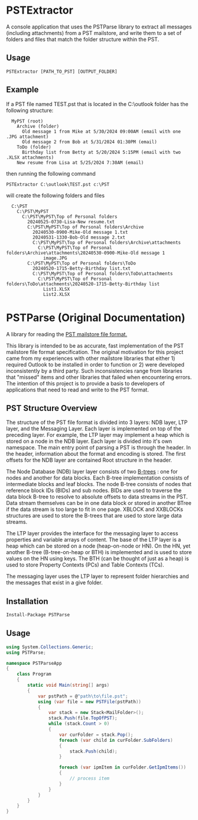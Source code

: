# PSTExtractor

  A console application that uses the PSTParse library to extract all messages (including attachments) from a PST mailstore,
  and write them to a set of folders and files that match the folder structure within the PST.
  
## Usage
```
PSTExtractor [PATH_TO_PST] [OUTPUT_FOLDER]
```

## Example

  If a PST file named TEST.pst that is located in the C:\outlook folder has the following structure:
```
  MyPST (root)
    Archive (folder)
	  Old message 1 from Mike at 5/30/2024 09:00AM (email with one .JPG attachment)
	  Old message 2 from Bob at 5/31/2024 01:30PM (email)
	ToDo (folder)
	  Birthday list from Betty at 5/20/2024 5:15PM (email with two .XLSX attachments)
	New resume from Lisa at 5/25/2024 7:30AM (email)  
```

  then running the following command 
  
```
PSTExtractor C:\outlook\TEST.pst c:\PST
```

  will create the following folders and files

```
  C:\PST
    C:\PST\MyPST
      C:\PST\MyPST\Top of Personal folders
        20240525-0730-Lisa-New resume.txt
        C:\PST\MyPST\Top of Personal folders\Archive
          20240530-0900-Mike-Old message 1.txt
          20240531-1330-Bob-Old message 2.txt
          C:\PST\MyPST\Top of Personal folders\Archive\attachments
            C:\PST\MyPST\Top of Personal folders\Archive\attachments\20240530-0900-Mike-Old message 1
              image.JPG
        C:\PST\MyPST\Top of Personal folders\ToDo
          20240520-1715-Betty-Birthday list.txt
          C:\PST\MyPST\Top of Personal folders\ToDo\attachments
            C:\PST\MyPST\Top of Personal folders\ToDo\attachments\20240520-1715-Betty-Birthday list
              List1.XLSX
              List2.XLSX
```  

# PSTParse (Original Documentation)

  A library for reading the [PST mailstore file format.](http://msdn.microsoft.com/en-us/library/ff385210(v=office.12).aspx)

  This library is intended to be as accurate, fast implementation of the PST mailstore file format specification.  The original motivation for this project came from my experiences with other mailstore libraries that either 1) required Outlook to be installed in order to function or 2) were developed inconsistently by a third party.  Such inconsistencies range from libraries that "missed" items and other libraries that failed when encountering errors.  The intention of this project is to provide a basis to developers of applications that need to read and write to the PST format.
  
## PST Structure Overview

  The structure of the PST file format is divided into 3 layers: NDB layer, LTP layer, and the Messaging Layer.  Each layer is implemented on top of the preceding layer.  For example, the LTP layer may implement a heap which is stored on a node in the NDB layer.  Each layer is divided into it's own namespace.  The main entry point of parsing a PST is through the header.  In the header, information about the format and encoding is stored.  The first offsets for the NDB layer are contained Root structure in the header.
  
  The Node Database (NDB) layer layer consists of two [B-trees](http://en.wikipedia.org/wiki/Btree) : one for nodes and another for data blocks.  Each B-tree implementation consists of intermediate blocks and leaf blocks.  The node B-tree consists of nodes that reference block IDs (BIDs) and sub nodes.  BIDs are used to traverse the data block B-tree to resolve to absolute offsets to data streams in the PST.  Data stream themselves can be in one data block or stored in another BTree if the data stream is too large to fit in one page.  XBLOCK and XXBLOCKs structures are used to store the B-trees that are used to store large data streams.
  
  The LTP layer provides the interface for the messaging layer to access properties and variable arrays of content.  The base of the LTP layer is a heap which can be stored on a node (heap-on-node or HN).  On the HN, yet another B-tree (B-tree-on-heap or BTH) is implemented and is used to store values on the HN using keys.  The BTH (can be thought of just as a heap) is used to store Property Contexts (PCs) and Table Contexts (TCs).  
  
  The messaging layer uses the LTP layer to represent folder hierarchies and the messages that exist in a give folder.
  
## Installation
```ps
Install-Package PSTParse
```

## Usage

```c#
using System.Collections.Generic;
using PSTParse;

namespace PSTParseApp
{
    class Program
    {
        static void Main(string[] args)
        {
            var pstPath = @"path\to\file.pst";
            using (var file = new PSTFile(pstPath))
            {
                var stack = new Stack<MailFolder>();
                stack.Push(file.TopOfPST);
                while (stack.Count > 0)
                {
                    var curFolder = stack.Pop();
                    foreach (var child in curFolder.SubFolders)
                    {
                        stack.Push(child);
                    }

                    foreach (var ipmItem in curFolder.GetIpmItems())
                    {
                        // process item
                    }
                }
            }
        }
    }
}
```

